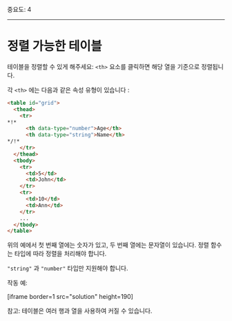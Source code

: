 중요도: 4

---

# 정렬 가능한 테이블

테이블을 정렬할 수 있게 해주세요: `<th>` 요소를 클릭하면 해당 열을 기준으로 정렬됩니다.

각 `<th>` 에는 다음과 같은 속성 유형이 있습니다 :

```html
<table id="grid">
  <thead>
    <tr>
*!*
      <th data-type="number">Age</th>
      <th data-type="string">Name</th>
*/!*
    </tr>
  </thead>
  <tbody>
    <tr>
      <td>5</td>
      <td>John</td>
    </tr>
    <tr>
      <td>10</td>
      <td>Ann</td>
    </tr>
    ...
  </tbody>
</table>
```

위의 예에서 첫 번째 열에는 숫자가 있고, 두 번째 열에는 문자열이 있습니다. 정렬 함수는 타입에 따라 정렬을 처리해야 합니다.

`"string"` 과 `"number"` 타입만 지원해야 합니다.

작동 예:

[iframe border=1 src="solution" height=190]

참고: 테이블은 여러 행과 열을 사용하여 커질 수 있습니다.

